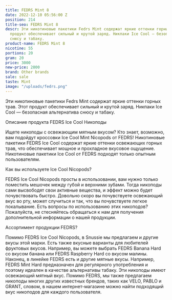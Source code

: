 ```yaml
---
title: FEDRS Mint 8
date: 2022-12-10 05:56:00 Z
position: 214
title-seo: FEDRS Mint 8
descr: Эти никотиновые пакетики Fedrs Mint содержат яркие оттенки горных трав. Этот
  продукт обеспечивает сильный и крутой заряд. Никпаки Ice Cool — безопасная альтернатива
  снюсу и табаку.
product-name: FEDRS Mint 8
nicotine: 55
portions: 20
gram: 20
price: 3000
new-price: 2800
brand: Other brands
sale: sale
taste: Mint
image: "/uploads/fedrs.png"
---
```


Эти никотиновые пакетики Fedrs Mint содержат яркие оттенки горных трав. Этот продукт обеспечивает сильный и крутой заряд. Никпаки Ice Cool — безопасная альтернатива снюсу и табаку.


Описание продукта
FEDRS Ice Cool Никоподы

Ищете никоподы с освежающим мятным вкусом? Кто знает, возможно, вам подойдут кроссовки Ice Cool Mint Nicopods от FEDRS! Никотиновые пакетики FEDRS Ice Cool содержат яркие оттенки освежающих горных трав, что обеспечивает мощное и прохладное вкусовое ощущение. Никотиновые пакетики Ice Cool от FEDRS подходят только опытным пользователям.

Как вы используете Ice Cool Nicopods?

FEDRS Ice Cool Nicopods просты в использовании, вам нужно только поместить мешочек между губой и верхними зубами. Тогда никоподы сами высвободят свои активные вещества, и эффект можно будет почувствовать быстро. Довольно скоро вы почувствуете освежающий вкус во рту, может случиться и так, что вы почувствуете легкое покалывание. Есть вопросы по использованию этих никоподов? Пожалуйста, не стесняйтесь обращаться к нам для получения дополнительной информации о нашей продукции.

Ассортимент продукции FEDRS?

Помимо FEDRS Ice Cool Nicopods, в Snussie мы предлагаем и другие вкусы этой марки. Есть также вкусные варианты для любителей фруктовых вкусов. Например, вы можете выбрать FEDRS Banana Hard со вкусом банана или FEDRS Raspberry Hard со вкусом малины. Наконец, в линейке FEDRS есть и другие мятные вкусы. Например, FEDRS Mint Hard предназначен для регулярного употребления и поэтому идеален в качестве альтернативы табаку. Эти никоподы имеют освежающий мятный вкус. Помимо FEDRS, мы также предлагаем никоподы многих других известных брендов, таких как VELO, PABLO и GRANT, словом, в нашем интернет-магазине можно найти подходящий вкус никоподов для каждого пользователя.